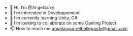 - 👋 Hi, I’m @AngeGarry
- 👀 I’m interested in Developpement
- 🌱 I’m currently learning Unity, C#
- 💞️ I’m looking to collaborate on some Gaming Project
- 📫 How to reach me angelaugarrielbellegarde@gmail.com

<!---
AngeGarry/AngeGarry is a ✨ special ✨ repository because its `README.md` (this file) appears on your GitHub profile.
You can click the Preview link to take a look at your changes.
--->
